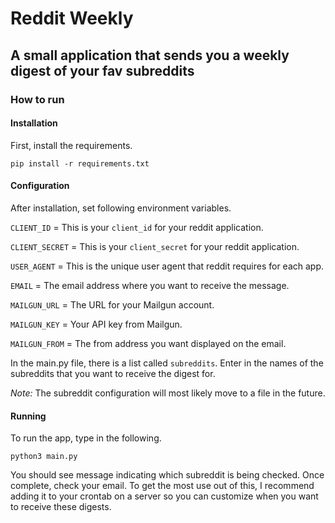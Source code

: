 # Reddit Weekly

## A small application that sends you a weekly digest of your fav subreddits

### How to run

#### Installation

First, install the requirements.

`pip install -r requirements.txt`

#### Configuration

After installation, set following environment variables. 

`CLIENT_ID` = This is your `client_id` for your reddit application.

`CLIENT_SECRET` = This is your `client_secret` for your reddit application.

`USER_AGENT` = This is the unique user agent that reddit requires for each app.

`EMAIL` = The email address where you want to receive the message.

`MAILGUN_URL` = The URL for your Mailgun account. 

`MAILGUN_KEY` = Your API key from Mailgun.

`MAILGUN_FROM` = The from address you want displayed on the email.

In the main.py file, there is a list called `subreddits`. Enter in the names 
of the subreddits that you want to receive the digest for. 

*Note:* The subreddit configuration will most likely move to a file in the future.

#### Running

To run the app, type in the following. 

`python3 main.py`

You should see message indicating which subreddit is being checked. Once complete, check your email. 
To get the most use out of this, I recommend adding it to your crontab on a server so you can 
customize when you want to receive these digests. 
